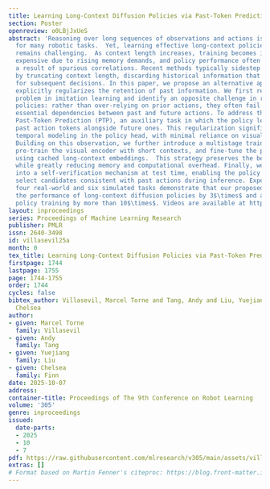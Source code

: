 ```yaml
---
title: Learning Long-Context Diffusion Policies via Past-Token Prediction
section: Poster
openreview: o0LBjJxUeS
abstract: 'Reasoning over long sequences of observations and actions is essential
  for many robotic tasks.  Yet, learning effective long-context policies from demonstrations
  remains challenging.  As context length increases, training becomes increasingly
  expensive due to rising memory demands, and policy performance often degrades as
  a result of spurious correlations. Recent methods typically sidestep these issues
  by truncating context length, discarding historical information that may be critical
  for subsequent decisions. In this paper, we propose an alternative approach that
  explicitly regularizes the retention of past information. We first revisit the copycat
  problem in imitation learning and identify an opposite challenge in recent diffusion
  policies: rather than over-relying on prior actions, they often fail to capture
  essential dependencies between past and future actions. To address this, we introduce
  Past-Token Prediction (PTP), an auxiliary task in which the policy learns to predict
  past action tokens alongside future ones. This regularization significantly improves
  temporal modeling in the policy head, with minimal reliance on visual representations.
  Building on this observation, we further introduce a multistage training strategy:
  pre-train the visual encoder with short contexts, and fine-tune the policy head
  using cached long-context embeddings.  This strategy preserves the benefits of PTP
  while greatly reducing memory and computational overhead. Finally, we extend PTP
  into a self-verification mechanism at test time, enabling the policy to score and
  select candidates consistent with past actions during inference. Experiments across
  four real-world and six simulated tasks demonstrate that our proposed method improves
  the performance of long-context diffusion policies by 3$\times$ and accelerates
  policy training by more than 10$\times$. Videos are available at https://ptp-robot.github.io.'
layout: inproceedings
series: Proceedings of Machine Learning Research
publisher: PMLR
issn: 2640-3498
id: villasevil25a
month: 0
tex_title: Learning Long-Context Diffusion Policies via Past-Token Prediction
firstpage: 1744
lastpage: 1755
page: 1744-1755
order: 1744
cycles: false
bibtex_author: Villasevil, Marcel Torne and Tang, Andy and Liu, Yuejiang and Finn,
  Chelsea
author:
- given: Marcel Torne
  family: Villasevil
- given: Andy
  family: Tang
- given: Yuejiang
  family: Liu
- given: Chelsea
  family: Finn
date: 2025-10-07
address:
container-title: Proceedings of The 9th Conference on Robot Learning
volume: '305'
genre: inproceedings
issued:
  date-parts:
  - 2025
  - 10
  - 7
pdf: https://raw.githubusercontent.com/mlresearch/v305/main/assets/villasevil25a/villasevil25a.pdf
extras: []
# Format based on Martin Fenner's citeproc: https://blog.front-matter.io/posts/citeproc-yaml-for-bibliographies/
---
```

